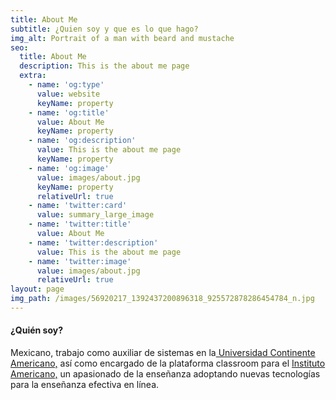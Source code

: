 ```yaml
---
title: About Me
subtitle: ¿Quien soy y que es lo que hago?
img_alt: Portrait of a man with beard and mustache
seo:
  title: About Me
  description: This is the about me page
  extra:
    - name: 'og:type'
      value: website
      keyName: property
    - name: 'og:title'
      value: About Me
      keyName: property
    - name: 'og:description'
      value: This is the about me page
      keyName: property
    - name: 'og:image'
      value: images/about.jpg
      keyName: property
      relativeUrl: true
    - name: 'twitter:card'
      value: summary_large_image
    - name: 'twitter:title'
      value: About Me
    - name: 'twitter:description'
      value: This is the about me page
    - name: 'twitter:image'
      value: images/about.jpg
      relativeUrl: true
layout: page
img_path: /images/56920217_1392437200896318_925572878286454784_n.jpg
---
```

#### **¿Quién soy?**

Mexicano, trabajo como auxiliar de sistemas en la[ Universidad Continente Americano,](https://uca.edu.mx/) así como encargado de la plataforma classroom para el [Instituto Americano,](http://instituto-americano.edu.mx/) un apasionado de la enseñanza adoptando nuevas tecnologías para la enseñanza efectiva en línea.
